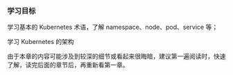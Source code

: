 ### 学习目标

学习基本的 Kubernetes 术语，了解 namespace、node、pod、service 等；

学习 Kubernetes 的架构

由于本章的内容可能涉及到较深的细节或看起来很晦暗，建议第一遍阅读时，快速了解，读完后面的章节后，再重新看第一章。